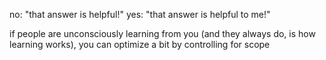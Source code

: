 no: "that answer is helpful!"
yes: "that answer is helpful to me!"

if people are unconsciously learning from you (and they always do, is how learning works), you can optimize a bit by controlling for scope
